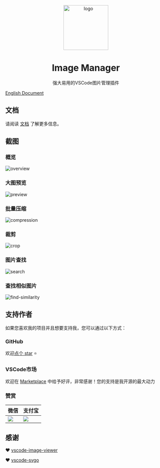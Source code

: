 <p align='center'>
  <a href='https://github.com/hemengke1997/vscode-image-manager' target="_blank" rel='noopener noreferrer'>
    <img width='140' src='./assets/logo.png' alt='logo' />
  </a>
</p>

<h1 align='center'>Image Manager</h1>

<p align='center'>强大易用的VSCode图片管理插件<p>

[English Document](./README.md)

## 文档

请阅读 [文档](https://hemengke1997.github.io/vscode-image-manager/zh/) 了解更多信息。

## 截图

### 概览

![overview](./screenshots/overview.png)

### 大图预览

![preview](./screenshots/preview.png)

### 批量压缩

![compression](./screenshots/compression.png)

### 裁剪

![crop](./screenshots/crop.png)

### 图片查找

![search](./screenshots/search.png)

### 查找相似图片

![find-similarity](./screenshots/find-similarity.png)

## 支持作者

如果您喜欢我的项目并且想要支持我，您可以通过以下方式：

### GitHub

欢迎[点个 star](https://github.com/hemengke1997/vscode-image-manager) ⭐️

### VSCode市场

欢迎在 [Marketplace](https://marketplace.visualstudio.com/items?itemName=minko.image-manager&ssr=false#review-details) 中给予好评，非常感谢！您的支持是我开源的最大动力

### 赞赏

| 微信                                       | 支付宝                                  |
| ------------------------------------------ | --------------------------------------- |
| <img src="./screenshots/wechatpay.jpeg" /> | <img src="./screenshots/alipay.jpeg" /> |

## 感谢

❤️ [vscode-image-viewer](https://github.com/ZhangJian1713/vscode-image-viewer)

❤️ [vscode-svgo](https://github.com/1000ch/vscode-svgo)
